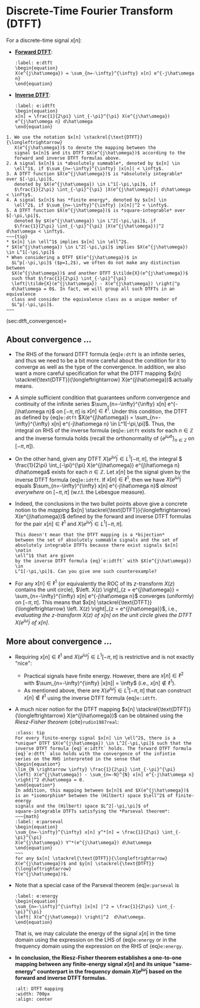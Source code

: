 # Discrete-Time Fourier Transform (DTFT)
For a discrete-time signal $x[n]$:
* **<u>Forward DTFT</u>**:
  ```{math}
  :label: e:dtft
  \begin{equation}
  X(e^{j\hat\omega}) = \sum_{n=-\infty}^{\infty} x[n] e^{-j\hat\omega n}
  \end{equation}
  ```
* **<u>Inverse DTFT</u>**: 
  ```{math}
  :label: e:idtft
  \begin{equation}
  x[n] = \frac{1}{2\pi} \int_{-\pi}^{\pi} X(e^{j\hat\omega})
  e^{j\hat\omega n} d\hat\omega
  \end{equation}
  ```
```{admonition} Notation
1. We use the notation $x[n] \stackrel{\text{DTFT}}{\longleftrightarrow}
   X(e^{j\hat\omega})$ to denote the mapping between the
   signal $x[n]$ and its DTFT $X(e^{j\hat\omega})$ according to the
   forward and inverse DTFT formulas above.
2. A signal $x[n]$ is *absolutely summable*, denoted by $x[n] \in
   \ell^1$, if $\sum_{n=-\infty}^{\infty} |x[n]| < \infty$.
3. A DTFT function $X(e^{j\hat\omega})$ is *absolutely integrable* over $[-\pi,\pi]$,
   denoted by $X(e^{j\hat\omega}) \in L^1[-\pi,\pi]$, if 
   $\frac{1}{2\pi} \int_{-\pi}^{\pi} |X(e^{j\hat\omega})| d\hat\omega < \infty$.
4. A signal $x[n]$ has *finite energy*, denoted by $x[n] \in
   \ell^2$, if $\sum_{n=-\infty}^{\infty} |x[n]|^2 < \infty$.
5. A DTFT function $X(e^{j\hat\omega})$ is *square-integrable* over $[-\pi,\pi]$,
   denoted by $X(e^{j\hat\omega}) \in L^2[-\pi,\pi]$, if 
   $\frac{1}{2\pi} \int_{-\pi}^{\pi} |X(e^{j\hat\omega})|^2 d\hat\omega < \infty$.
~~~{tip}
* $x[n] \in \ell^1$ implies $x[n] \in \ell^2$.
* $X(e^{j\hat\omega}) \in L^2[-\pi,\pi]$ implies $X(e^{j\hat\omega})
\in L^1[-\pi,\pi]$
* When considering a DTFT $X(e^{j\hat\omega})$ in
  $L^p[-\pi,\pi]$ ($p=1,2$), we often do not make any distinction between 
  $X(e^{j\hat\omega})$ and another DTFT $\tilde{X}(e^{j\hat\omega})$
  such that $\frac{1}{2\pi} \int_{-\pi}^{\pi} 
  \left|\tilde{X}(e^{j\hat\omega}) - X(e^{j\hat\omega}) \right|^p
  d\hat\omega = 0$. In fact, we will group all such DTFTs in an equivalence
  class and consider the equivalence class as a unique member of 
  $L^p[-\pi,\pi]$.
~~~
```
(sec:dtft_convergence)=
## About convergence ...
* The RHS of the forward DTFT formula {eq}`e:dtft` is an infinite
  series, and thus we need to be a bit more careful about the condition for 
  it to converge as well as the type of the convergence. In addition,
  we also want a more careful specification for what the DTFT mapping 
  $x[n] \stackrel{\text{DTFT}}{\longleftrightarrow}
  X(e^{j\hat\omega})$ actually means.

* A simple sufficient condition that guarantees uniform convergence and 
  continuity of the infinite series $\sum_{n=-\infty}^{\infty} x[n]
  e^{-j\hat\omega n}$ on $[-\pi,\pi]$ is 
  $x[n] \in \ell^1$. Under this condition, the DTFT as defined by {eq}`e:dtft`
  $X(e^{j\hat\omega}) = \sum_{n=-\infty}^{\infty} x[n] e^{-j\hat\omega n}
  \in L^1[-\pi,\pi]$. Thus, the integral on RHS of the inverse formula 
  {eq}`e:idtft` exists for each $n \in \mathbb{Z}$ and the inverse formula holds
  (recall the orthonormality of $\{e^{j\hat\omega n}\}_{n \in \mathbb{Z}}$ on 
  $[-\pi,\pi]$).

* On the other hand, given any DTFT $X(e^{j\hat\omega}) \in L^1[-\pi,\pi]$,
  the integral $ \frac{1}{2\pi} \int_{-\pi}^{\pi} X(e^{j\hat\omega})
  e^{j\hat\omega n} d\hat\omega$ exists for each 
  $n \in \mathbb{Z}$. Let $x[n]$ be the signal given
  by the inverse DTFT formula {eq}`e:idtft`. If $x[n] \in \ell^1$, then we
  have $X(e^{j\hat\omega})$ equals $\sum_{n=-\infty}^{\infty} x[n] e^{-j\hat\omega
  n}$ *almost everywhere* on $[-\pi,\pi]$ (w.r.t. the Lebesgue
  measure). 
  
* Indeed, the conclusions in the two bullet points above give a concrete notion 
  to the *mapping* $x[n] \stackrel{\text{DTFT}}{\longleftrightarrow}
  X(e^{j\hat\omega})$ defined by the forward and inverse DTFT
  formulas for the pair $x[n] \in \ell^1$ and $X(e^{j\hat\omega}) \in
  L^1[-\pi,\pi]$.
  ```{caution}
  This doesn't mean that the DTFT mapping is a *bijection*
  between the set of absolutely summable signals and the set of
  absolutely integrable DTFTs because there exist signals $x[n] \notin
  \ell^1$ that are given
  by the inverse DTFT formula {eq}`e:idtft` with $X(e^{j\hat\omega}) \in
  L^1[-\pi,\pi]$. Can you give one such counterexample?
  ```

* For any $x[n] \in \ell^1$ (or equivalently the ROC of its
  $z$-transform $X(z)$ contains the unit circle), $\left. X(z)
  \right|_{z = e^{j\hat\omega}} = \sum_{n=-\infty}^{\infty} x[n]
  e^{-j\hat\omega n}$ converges (uniformly) on $[-\pi,\pi]$.  This
  means that $x[n] \stackrel{\text{DTFT}}{\longleftrightarrow}
  \left. X(z) \right|_{z = e^{j\hat\omega}}$, i.e., *evaluating the
  $z$-transform $X(z)$ of $x[n]$ on the unit circle gives the DTFT
  $X(e^{j\hat\omega})$ of $x[n]$*.

## More about convergence ...
* Requiring $x[n] \in \ell^1$ and $X(e^{j\hat\omega}) \in
  L^1[-\pi,\pi]$ is restrictive and is not exactly "nice":
  - Practical signals have finite energy. However, there are $x[n] \in
    \ell^2$ with $\sum_{n=-\infty}^{\infty} |x[n]| = \infty$ (i.e.,
    $x[n] \notin \ell^1$).
  - As mentioned above, there are $X(e^{j\hat\omega}) \in
    L^1[-\pi,\pi]$ that can construct $x[n] \notin \ell^1$ using the inverse DTFT
    formula {eq}`e:idtft`.

* A much nicer notion for the DTFT mapping $x[n] \stackrel{\text{DTFT}}{\longleftrightarrow}
   X(e^{j\hat\omega})$ can be obtained using the *Riesz-Fisher
   theorem*  {cite}`rudin1987real`:
   ```{admonition} Riesz-Fisher 
   :class: tip
   For every finite-energy signal $x[n] \in \ell^2$, there is a
   *unique* DTFT $X(e^{j\hat\omega}) \in L^2[-\pi,\pi]$ such that the
   inverse DTFT formula {eq}`e:idtft` holds. The forward DTFT formula
   {eq}`e:dtft` also holds with the convergence of the infintie
   series on the RHS interpreted in the sense that
   \begin{equation*}
   \lim_{N \rightarrow \infty} \frac{1}{2\pi} \int_{-\pi}^{\pi}
   \left| X(e^{j\hat\omega}) - \sum_{n=-N}^{N} x[n] e^{-j\hat\omega n}
   \right|^2 d\hat\omega = 0.
   \end{equation*}
   In addition, this mapping between $x[n]$ and $X(e^{j\hat\omega})$
   is an *isomorphism* between the (Hilbert) space $\ell^2$ of finite-energy
   signals and the (Hilbert) space $L^2[-\pi,\pi]$ of
   square-integrable DTFTs satisfying the *Parseval theorem*:
   ~~~{math}
   :label: e:parseval
   \begin{equation}
   \sum_{n=-\infty}^{\infty} x[n] y^*[n] = \frac{1}{2\pi} \int_{-\pi}^{\pi}
   X(e^{j\hat\omega}) Y^*(e^{j\hat\omega}) d\hat\omega
   \end{equation}
   ~~~
   for any $x[n] \stackrel{\text{DTFT}}{\longleftrightarrow}
   X(e^{j\hat\omega})$ and $y[n] \stackrel{\text{DTFT}}{\longleftrightarrow}
   Y(e^{j\hat\omega})$.

   ```
* Note that a special case of the Parseval theorem {eq}`e:parseval` is
  ```{math}
  :label: e:energy
  \begin{equation}
  \sum_{n=-\infty}^{\infty} |x[n] |^2 = \frac{1}{2\pi} \int_{-\pi}^{\pi}
  \left| X(e^{j\hat\omega}) \right|^2  d\hat\omega.
  \end{equation}
  ```
  That is, we may calculate the energy of the signal $x[n]$ in the time domain using the 
  expression on the LHS of {eq}`e:energy` or in the frequency domain
  using the expression on the RHS of  {eq}`e:energy`.

* **In conclusion, the Riesz-Fisher theorem establishes a one-to-one
  mapping between any finite-energy signal $x[n]$ and its unique "same-energy"
  counterpart in the frequency domain $X(e^{j\hat\omega})$ based on the forward and
  inverse DTFT formulas.**
  ```{image} ../figs/dtft.jpg
  :alt: DTFT mapping
  :width: 700px
  :align: center
  ```

